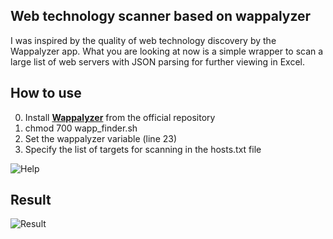 ## Web technology scanner based on wappalyzer
I was inspired by the quality of web technology discovery by the Wappalyzer app. 
What you are looking at now is a simple wrapper to scan a large list of web servers with JSON parsing for further viewing in Excel.

## How to use
0. Install [**Wappalyzer**](https://github.com/wappalyzer/wappalyzer) from the official repository
1. chmod 700 wapp_finder.sh
2. Set the wappalyzer variable (line 23)
3. Specify the list of targets for scanning in the hosts.txt file

![Help](https://user-images.githubusercontent.com/74209689/222688183-312a2933-7bda-41d2-a13e-ee6477168d88.PNG)


## Result

![Result](https://user-images.githubusercontent.com/74209689/222688138-ebbe623d-af13-4cd3-b6f4-01a5238a9b52.PNG)
